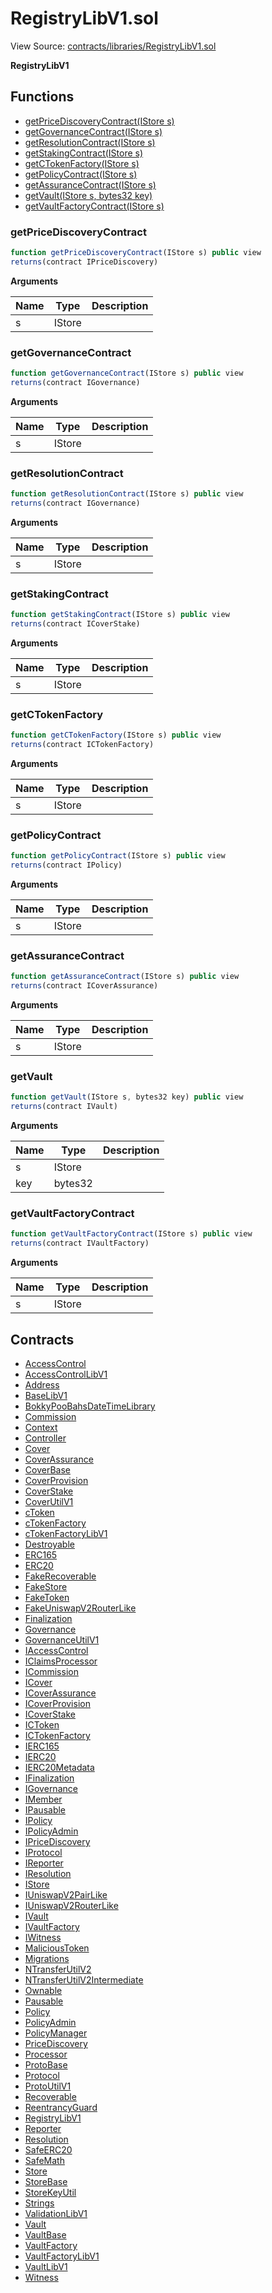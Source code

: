 # RegistryLibV1.sol

View Source: [contracts/libraries/RegistryLibV1.sol](../contracts/libraries/RegistryLibV1.sol)

**RegistryLibV1**

## Functions

- [getPriceDiscoveryContract(IStore s)](#getpricediscoverycontract)
- [getGovernanceContract(IStore s)](#getgovernancecontract)
- [getResolutionContract(IStore s)](#getresolutioncontract)
- [getStakingContract(IStore s)](#getstakingcontract)
- [getCTokenFactory(IStore s)](#getctokenfactory)
- [getPolicyContract(IStore s)](#getpolicycontract)
- [getAssuranceContract(IStore s)](#getassurancecontract)
- [getVault(IStore s, bytes32 key)](#getvault)
- [getVaultFactoryContract(IStore s)](#getvaultfactorycontract)

### getPriceDiscoveryContract

```js
function getPriceDiscoveryContract(IStore s) public view
returns(contract IPriceDiscovery)
```

**Arguments**

| Name        | Type           | Description  |
| ------------- |------------- | -----|
| s | IStore |  | 

### getGovernanceContract

```js
function getGovernanceContract(IStore s) public view
returns(contract IGovernance)
```

**Arguments**

| Name        | Type           | Description  |
| ------------- |------------- | -----|
| s | IStore |  | 

### getResolutionContract

```js
function getResolutionContract(IStore s) public view
returns(contract IGovernance)
```

**Arguments**

| Name        | Type           | Description  |
| ------------- |------------- | -----|
| s | IStore |  | 

### getStakingContract

```js
function getStakingContract(IStore s) public view
returns(contract ICoverStake)
```

**Arguments**

| Name        | Type           | Description  |
| ------------- |------------- | -----|
| s | IStore |  | 

### getCTokenFactory

```js
function getCTokenFactory(IStore s) public view
returns(contract ICTokenFactory)
```

**Arguments**

| Name        | Type           | Description  |
| ------------- |------------- | -----|
| s | IStore |  | 

### getPolicyContract

```js
function getPolicyContract(IStore s) public view
returns(contract IPolicy)
```

**Arguments**

| Name        | Type           | Description  |
| ------------- |------------- | -----|
| s | IStore |  | 

### getAssuranceContract

```js
function getAssuranceContract(IStore s) public view
returns(contract ICoverAssurance)
```

**Arguments**

| Name        | Type           | Description  |
| ------------- |------------- | -----|
| s | IStore |  | 

### getVault

```js
function getVault(IStore s, bytes32 key) public view
returns(contract IVault)
```

**Arguments**

| Name        | Type           | Description  |
| ------------- |------------- | -----|
| s | IStore |  | 
| key | bytes32 |  | 

### getVaultFactoryContract

```js
function getVaultFactoryContract(IStore s) public view
returns(contract IVaultFactory)
```

**Arguments**

| Name        | Type           | Description  |
| ------------- |------------- | -----|
| s | IStore |  | 

## Contracts

* [AccessControl](AccessControl.md)
* [AccessControlLibV1](AccessControlLibV1.md)
* [Address](Address.md)
* [BaseLibV1](BaseLibV1.md)
* [BokkyPooBahsDateTimeLibrary](BokkyPooBahsDateTimeLibrary.md)
* [Commission](Commission.md)
* [Context](Context.md)
* [Controller](Controller.md)
* [Cover](Cover.md)
* [CoverAssurance](CoverAssurance.md)
* [CoverBase](CoverBase.md)
* [CoverProvision](CoverProvision.md)
* [CoverStake](CoverStake.md)
* [CoverUtilV1](CoverUtilV1.md)
* [cToken](cToken.md)
* [cTokenFactory](cTokenFactory.md)
* [cTokenFactoryLibV1](cTokenFactoryLibV1.md)
* [Destroyable](Destroyable.md)
* [ERC165](ERC165.md)
* [ERC20](ERC20.md)
* [FakeRecoverable](FakeRecoverable.md)
* [FakeStore](FakeStore.md)
* [FakeToken](FakeToken.md)
* [FakeUniswapV2RouterLike](FakeUniswapV2RouterLike.md)
* [Finalization](Finalization.md)
* [Governance](Governance.md)
* [GovernanceUtilV1](GovernanceUtilV1.md)
* [IAccessControl](IAccessControl.md)
* [IClaimsProcessor](IClaimsProcessor.md)
* [ICommission](ICommission.md)
* [ICover](ICover.md)
* [ICoverAssurance](ICoverAssurance.md)
* [ICoverProvision](ICoverProvision.md)
* [ICoverStake](ICoverStake.md)
* [ICToken](ICToken.md)
* [ICTokenFactory](ICTokenFactory.md)
* [IERC165](IERC165.md)
* [IERC20](IERC20.md)
* [IERC20Metadata](IERC20Metadata.md)
* [IFinalization](IFinalization.md)
* [IGovernance](IGovernance.md)
* [IMember](IMember.md)
* [IPausable](IPausable.md)
* [IPolicy](IPolicy.md)
* [IPolicyAdmin](IPolicyAdmin.md)
* [IPriceDiscovery](IPriceDiscovery.md)
* [IProtocol](IProtocol.md)
* [IReporter](IReporter.md)
* [IResolution](IResolution.md)
* [IStore](IStore.md)
* [IUniswapV2PairLike](IUniswapV2PairLike.md)
* [IUniswapV2RouterLike](IUniswapV2RouterLike.md)
* [IVault](IVault.md)
* [IVaultFactory](IVaultFactory.md)
* [IWitness](IWitness.md)
* [MaliciousToken](MaliciousToken.md)
* [Migrations](Migrations.md)
* [NTransferUtilV2](NTransferUtilV2.md)
* [NTransferUtilV2Intermediate](NTransferUtilV2Intermediate.md)
* [Ownable](Ownable.md)
* [Pausable](Pausable.md)
* [Policy](Policy.md)
* [PolicyAdmin](PolicyAdmin.md)
* [PolicyManager](PolicyManager.md)
* [PriceDiscovery](PriceDiscovery.md)
* [Processor](Processor.md)
* [ProtoBase](ProtoBase.md)
* [Protocol](Protocol.md)
* [ProtoUtilV1](ProtoUtilV1.md)
* [Recoverable](Recoverable.md)
* [ReentrancyGuard](ReentrancyGuard.md)
* [RegistryLibV1](RegistryLibV1.md)
* [Reporter](Reporter.md)
* [Resolution](Resolution.md)
* [SafeERC20](SafeERC20.md)
* [SafeMath](SafeMath.md)
* [Store](Store.md)
* [StoreBase](StoreBase.md)
* [StoreKeyUtil](StoreKeyUtil.md)
* [Strings](Strings.md)
* [ValidationLibV1](ValidationLibV1.md)
* [Vault](Vault.md)
* [VaultBase](VaultBase.md)
* [VaultFactory](VaultFactory.md)
* [VaultFactoryLibV1](VaultFactoryLibV1.md)
* [VaultLibV1](VaultLibV1.md)
* [Witness](Witness.md)
